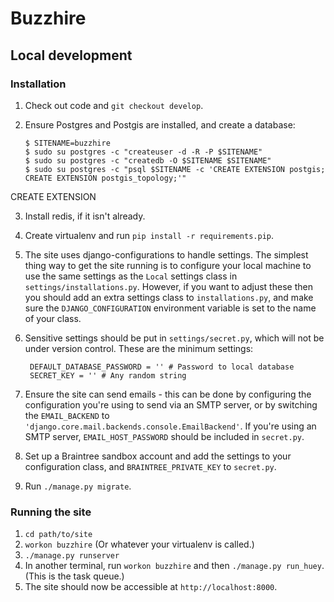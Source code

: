Buzzhire
========

Local development
-----------------

### Installation

1. Check out code and `git checkout develop`.
2. Ensure Postgres and Postgis are installed, and create a database:
   
       $ SITENAME=buzzhire
       $ sudo su postgres -c "createuser -d -R -P $SITENAME"
       $ sudo su postgres -c "createdb -O $SITENAME $SITENAME"
       $ sudo su postgres -c "psql $SITENAME -c 'CREATE EXTENSION postgis; CREATE EXTENSION postgis_topology;'"
CREATE EXTENSION

3. Install redis, if it isn't already.
4. Create virtualenv and run `pip install -r requirements.pip`.
5. The site uses django-configurations to handle settings.  The simplest thing
   way to get the site running is to configure your local machine to use the
   same settings as the `Local` settings class in `settings/installations.py`.
   However, if you want to adjust these then you should add an extra settings
   class to `installations.py`, and make sure the `DJANGO_CONFIGURATION`
   environment variable is set to the name of your class.
6. Sensitive settings should be put in `settings/secret.py`, which will not
   be under version control.  These are the minimum settings:  

        DEFAULT_DATABASE_PASSWORD = '' # Password to local database
        SECRET_KEY = '' # Any random string

7. Ensure the site can send emails - this can be done by configuring the
   configuration you're using to send via an SMTP server, or by switching
   the `EMAIL_BACKEND` to `'django.core.mail.backends.console.EmailBackend'`.
   If you're using an SMTP server, `EMAIL_HOST_PASSWORD` should be included
   in `secret.py`.
8. Set up a Braintree sandbox account and add the settings to your
   configuration class, and `BRAINTREE_PRIVATE_KEY` to `secret.py`.
9. Run `./manage.py migrate`.

 
### Running the site

1. `cd path/to/site`
2. `workon buzzhire` (Or whatever your virtualenv is called.)
2. `./manage.py runserver`
3. In another terminal, run `workon buzzhire` and then `./manage.py run_huey`.
   (This is the task queue.)
4. The site should now be accessible at `http://localhost:8000`.